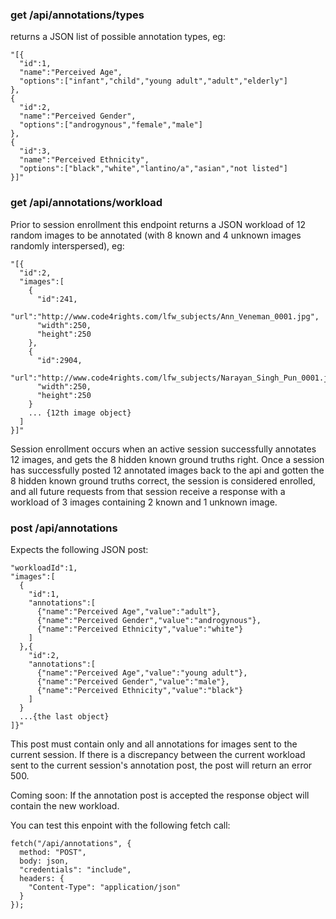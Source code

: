 ### get /api/annotations/types
returns a JSON list of possible annotation types, eg:

```
"[{
  "id":1,
  "name":"Perceived Age",
  "options":["infant","child","young adult","adult","elderly"]
},
{
  "id":2,
  "name":"Perceived Gender",
  "options":["androgynous","female","male"]
},
{
  "id":3,
  "name":"Perceived Ethnicity",
  "options":["black","white","lantino/a","asian","not listed"]
}]"
```

### get /api/annotations/workload
Prior to session enrollment this endpoint returns a JSON workload of 12 random images to be annotated (with 8 known and 4 unknown images randomly interspersed), eg:

```
"[{
  "id":2,
  "images":[
    {
      "id":241,
      "url":"http://www.code4rights.com/lfw_subjects/Ann_Veneman_0001.jpg",
      "width":250,
      "height":250
    },
    {
      "id":2904,
      "url":"http://www.code4rights.com/lfw_subjects/Narayan_Singh_Pun_0001.jpg",
      "width":250,
      "height":250
    }
    ... {12th image object}
  ]
}]"
```
Session enrollment occurs when an active session successfully annotates 12 images, and gets the 8 hidden known ground truths right. Once a session has successfully posted 12 annotated images back to the api and gotten the 8 hidden known ground truths correct, the session is considered enrolled, and all future requests from that session receive a response with a workload of 3 images containing 2 known and 1 unknown image.

### post /api/annotations
Expects the following JSON post:

```
"workloadId":1,
"images":[
  {
    "id":1,
    "annotations":[
      {"name":"Perceived Age","value":"adult"},
      {"name":"Perceived Gender","value":"androgynous"},
      {"name":"Perceived Ethnicity","value":"white"}
    ]
  },{
    "id":2,
    "annotations":[
      {"name":"Perceived Age","value":"young adult"},
      {"name":"Perceived Gender","value":"male"},
      {"name":"Perceived Ethnicity","value":"black"}
    ]
  }
  ...{the last object}
]}"
```
This post must contain only and all annotations for images sent to the current session. If there is a discrepancy between the current workload sent to the current session's annotation post, the post will return an error 500.

Coming soon:
If the annotation post is accepted the response object will contain the new workload.

You can test this enpoint with the following fetch call:

```
fetch("/api/annotations", {
  method: "POST",
  body: json,
  "credentials": "include",
  headers: {
    "Content-Type": "application/json"
  }
});
```
